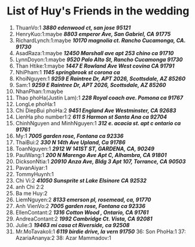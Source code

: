 # List of Huy's Friends in the wedding
1. ThuanVo:1 ***3880 edenwood ct, san jose 95121***
2. HenryKuo:1:maybe ***8803 emperor Ave, San Gabriel, CA 91775***
3. RichardLynch:1:maybe ***10170 magnolia ct. Rancho Cucamonga, CA. 91730***
4. AsadRaza:1:maybe ***12450 Marshall ave apt 253 chino ca 91710***
5. LynnDoyon:1:maybe ***9520 Palo Alto St, Rancho Cucamonga 91730***
6. Than Htike:1:maybe ***1447 E Rowland Ave West covina CA 91791***
7. NhiPham:1 ***1145 springbrook st corona ca***
8. KhoiNguyen:1  ***9259 E Raintree Dr, APT 2026, Scottsdale, AZ 85260***
9. Sam:1 ***9259 E Raintree Dr, APT 2026, Scottsdale, AZ 85260***
10. NhanPhan:1:maybe
11. Thao phoHa(Justin Lam):1 ***228 Royal coach ave. Pomona ca 91767***
12. LongLe phoHa:1
14. Chi DiepBui phoHa:2 ***9451 England Ave Westminster, CA 92683***
16. LienHa pho number1:2 ***611 S Harmon st Santa Ana ca 92704***
17. ChinhNguyen and MinhNguyen:1 ***312 e. acacia st. apt c ontario ca 91761***
18. My:1 ***7005 garden rose, Fontana ca 92336***
19. ThaiBui:2 ***330 N 14th Ave Upland, Ca 91786***
20. ToanNguyen:1 ***2912 W 141ST ST, GARDENA, CA, 90249***
21. PaulWang:1 ***200 N Marengo Ave Apt C, Alhambra, CA 91801***
22. DicksonNtia:1 ***20910 Anza Ave, Bldg 3 Apt 107, Torrance, CA 90503***
23. PavanAiyar:1 
24. TommyHuynh:1 
26. Chi Vi:2 ***41050 Sunsprite st Lake Elsinore CA 92532***
27. anh Chi 2:2 
28. Ba me Huy:2
29. LiemNguyen:2 ***8133 emerson pl, rosemead, ca, 91770***
30. Anh VienVo:2 ***7005 garden rose, Fontana ca 92336***
31. EllenContant:2 ***1316 Cotton Wood , Ontario, CA 91761***
32. AndreaContant:2 ***1992 Cambridge Ct. Vista, CA 92081***	
33. Julie:3 ***19463 mi casa ct Riverside, ca 92508***
35. Mr.MoTavakoli:1 ***6119 birdie drive, la vern 91750***
36: Son PhoHa:1
37: AzariaAnanya:2
38: Azar  Mammadov:1 
